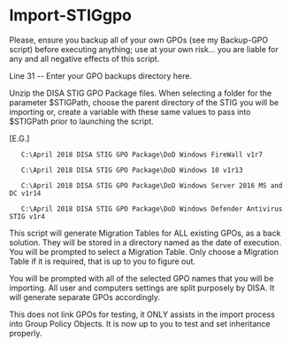 # Import-STIGgpo
Please, ensure you backup all of your own GPOs (see my Backup-GPO script) before executing anything; use at your own risk... you are liable for any and all negative effects of this script.

Line 31 -- Enter your GPO backups directory here.

Unzip the DISA STIG GPO Package files. When selecting a folder for the parameter $STIGPath, choose the parent directory of the STIG you will be importing or, create a variable with these same values to pass into $STIGPath prior to launching the script.

[E.G.] 

       C:\April 2018 DISA STIG GPO Package\DoD Windows FireWall v1r7

       C:\April 2018 DISA STIG GPO Package\DoD Windows 10 v1r13
       
       C:\April 2018 DISA STIG GPO Package\DoD Windows Server 2016 MS and DC v1r14
       
       C:\April 2018 DISA STIG GPO Package\DoD Windows Defender Antivirus STIG v1r4
       

This script will generate Migration Tables for ALL existing GPOs, as a back solution. They will be stored in a directory named as the date of execution. You will be prompted to select a Migration Table. Only choose a Migration Table if it is required, that is up to you to figure out. 

You will be prompted with all of the selected GPO names that you will be importing. All user and computers settings are split purposely by DISA. It will generate separate GPOs accordingly. 

This does not link GPOs for testing, it ONLY assists in the import process into Group Policy Objects. It is now up to you to test and set inheritance properly.
